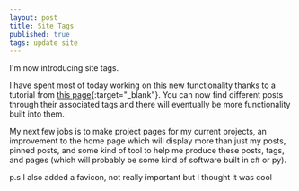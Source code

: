 ```yaml
---
layout: post
title: Site Tags
published: true
tags: update site
---
```


I'm now introducing site tags.

I have spent most of today working on this new functionality thanks to a tutorial from [this page](http://longqian.me/2017/02/09/github-jekyll-tag/){:target="_blank"}. You can now find different posts through their associated tags and there will eventually be more functionality built into them.

My next few jobs is to make project pages for my current projects, an improvement to the home page which will display more than just my posts, pinned posts, and some kind of tool to help me produce these posts, tags, and pages (which will probably be some kind of software built in c# or py).

p.s I also added a favicon, not really important but I thought it was cool
